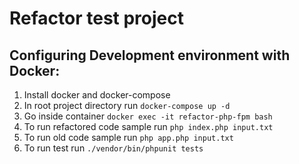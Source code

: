 # Refactor test project

## Configuring Development environment with Docker:

1. Install docker and docker-compose
2. In root project directory run ```docker-compose up -d```
3. Go inside container ```docker exec -it refactor-php-fpm bash```
4. To run refactored code sample run ```php index.php input.txt ```
5. To run old code sample run ```php app.php input.txt ```
6. To run test run ```./vendor/bin/phpunit tests ```
